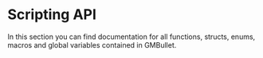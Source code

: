 # Scripting API

In this section you can find documentation for all functions, structs, enums, macros and global variables contained in GMBullet.
